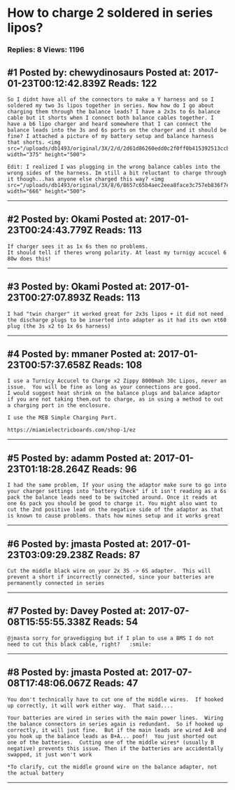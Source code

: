 # How to charge 2 soldered in series lipos?

### Replies: 8 Views: 1196

## \#1 Posted by: chewydinosaurs Posted at: 2017-01-23T00:12:42.839Z Reads: 122

```
So I didnt have all of the connectors to make a Y harness and so I soldered my two 3s lipos together in series. Now how do I go about charging them through the balance leads? I have a 2x3s to 6s balance cable but it shorts when I connect both balance cables together. I have a b6 lipo charger and heard somewhere that I can connect the balance leads into the 3s and 6s ports on the charger and it should be fine? I attached a picture of my battery setup and balance harness that shorts. <img src="/uploads/db1493/original/3X/2/d/2d61d86260edd0c2f0ff0b415392513ccb88f5d9.JPG" width="375" height="500">

Edit: I realized I was plugging in the wrong balance cables into the wrong sides of the harness. Im still a bit reluctant to charge through it though...has anyone else charged this way? <img src="/uploads/db1493/original/3X/8/6/8657c65b4aec2eea8face3c757eb836f7ed49ad5.jpg" width="666" height="500">
```

---
## \#2 Posted by: Okami Posted at: 2017-01-23T00:24:43.779Z Reads: 113

```
If charger sees it as 1x 6s then no problems.
It should tell if theres wrong polarity. At least my turnigy accucel 6 80w does this!
```

---
## \#3 Posted by: Okami Posted at: 2017-01-23T00:27:07.893Z Reads: 113

```
I had "twin charger" it worked great for 2x3s lipos + it did not need the discharge plugs to be inserted into adapter as it had its own xt60 plug (the 3s x2 to 1x 6s harness)
```

---
## \#4 Posted by: mmaner Posted at: 2017-01-23T00:57:37.658Z Reads: 108

```
I use a Turnicy Accucel to Charge x2 Zippy 8000mah 30c Lipos, never an issue.  You will be fine as long as your connections are good.  
I would suggest heat shrink on the balance plugs and balance adaptor if you are not taking them.out to charge, as in using a method to out a charging port in the enclosure. 

I use the MEB Simple Charging Port.

https://miamielectricboards.com/shop-1/ez
```

---
## \#5 Posted by: adamm Posted at: 2017-01-23T01:18:28.264Z Reads: 96

```
I had the same problem, If your using the adaptor make sure to go into your charger settings into "battery Check" if it isn't reading as a 6s pack the balance leads need to be switched around. Once it reads at one 6s pack you should be good to charge it. You might also want to cut the 2nd positive lead on the negative side of the adaptor as that is known to cause problems. thats how mines setup and it works great
```

---
## \#6 Posted by: jmasta Posted at: 2017-01-23T03:09:29.238Z Reads: 87

```
Cut the middle black wire on your 2x 3S -> 6S adapter.  This will prevent a short if incorrectly connected, since your batteries are permanently connected in series
```

---
## \#7 Posted by: Davey Posted at: 2017-07-08T15:55:55.338Z Reads: 54

```
@jmasta sorry for gravedigging but if I plan to use a BMS I do not need to cut this black cable, right?   :smile:
```

---
## \#8 Posted by: jmasta Posted at: 2017-07-08T17:48:06.067Z Reads: 47

```
You don't technically have to cut one of the middle wires.  If hooked up correctly, it will work either way.  That said....

Your batteries are wired in series with the main power lines.  Wiring the balance connectors in series again is redundant.  So if hooked up correctly, it will just fine.  But if the main leads are wired A+B and you hook up the balance leads as B+A... poof!  You just shorted out one of the batteries.  Cutting one of the middle wires* (usually B negative) prevents this issue. Then if the batteries are accidentally swapped, it just won't work

*To clarify, cut the middle ground wire on the balance adapter, not the actual battery
```

---
